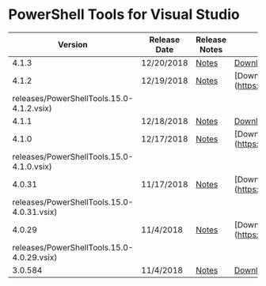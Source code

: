 # PowerShell Tools for Visual Studio

| Version  | Release Date  |  Release Notes  | Download  | 
|---|---|---|---|
| 4.1.3 | 12/20/2018 | [Notes](https://docs.poshtools.com/release-notes/powershell-tools-for-visual-studio/4.1.3) | [Download](https://adamdriscollstorage.blob.core.windows.net/poshtools-releases/PowerShellTools.15.0-4.1.3.vsix) |
| 4.1.2 | 12/19/2018 | [Notes](https://docs.poshtools.com/release-notes/powershell-tools-for-visual-studio/4.1.2) | [Download](https://adamdriscollstorage.blob.core.windows.net/poshtools-
releases/PowerShellTools.15.0-4.1.2.vsix) |
| 4.1.1 | 12/18/2018 | [Notes](https://docs.poshtools.com/release-notes/powershell-tools-for-visual-studio/4.1.1) | [Download](https://adamdriscollstorage.blob.core.windows.net/poshtools-releases/PowerShellTools.15.0-4.1.1.vsix) |
| 4.1.0 | 12/17/2018 | [Notes](https://docs.poshtools.com/release-notes/powershell-tools-for-visual-studio/4.1.0) | [Download](https://adamdriscollstorage.blob.core.windows.net/poshtools-
releases/PowerShellTools.15.0-4.1.0.vsix) |
| 4.0.31 | 11/17/2018 | [Notes](https://docs.poshtools.com/release-notes/powershell-tools-for-visual-studio/4.0.31) | [Download](https://adamdriscollstorage.blob.core.windows.net/poshtools-
releases/PowerShellTools.15.0-4.0.31.vsix) |
| 4.0.29 | 11/4/2018 | [Notes](https://docs.poshtools.com/release-notes/powershell-tools-for-visual-studio/4.0.29) | [Download](https://adamdriscollstorage.blob.core.windows.net/poshtools-
releases/PowerShellTools.15.0-4.0.29.vsix) |
| 3.0.584 | 11/4/2018 | [Notes](https://docs.poshtools.com/release-notes/powershell-tools-for-visual-studio/3.0.584) | [Download](https://adamdriscollstorage.blob.core.windows.net/poshtools-releases/PowerShellTools.15.0-3.0.584.vsix) |